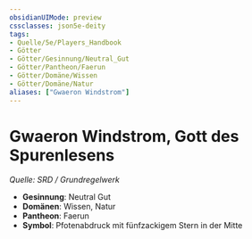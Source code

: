 ```yaml
---
obsidianUIMode: preview
cssclasses: json5e-deity
tags:
- Quelle/5e/Players_Handbook
- Götter
- Götter/Gesinnung/Neutral_Gut
- Götter/Pantheon/Faerun
- Götter/Domäne/Wissen
- Götter/Domäne/Natur
aliases: ["Gwaeron Windstrom"]
---
```

# Gwaeron Windstrom, Gott des Spurenlesens
*Quelle: SRD / Grundregelwerk* 

- **Gesinnung**: Neutral Gut
- **Domänen**: Wissen, Natur
- **Pantheon**: Faerun
- **Symbol**: Pfotenabdruck mit fünfzackigem Stern in der Mitte